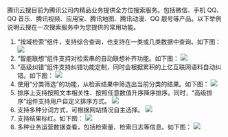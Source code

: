 腾讯云搜目前为腾讯公司内精品业务提供全方位搜索服务。包括微信、手机 QQ、QQ 音乐、腾讯视频、应用宝、腾讯地图、腾讯动漫、QQ 靓号等产品。以下举例说明云搜在一次搜索服务中为您提供的常用功能。

1. “按域检索”组件，支持综合查询，也支持在一类或几类数据中查询。如下图：
![](//qzonestyle.gtimg.cn/qzone/vas/opensns/res/img/yunsousuobangzhuwendang-1.png)
2. “智能联想”组件支持对检索串的自动联想补齐功能。如下图：
![](//qzonestyle.gtimg.cn/qzone/vas/opensns/res/img/yunsousuobangzhuwendang-2.png)
3. “高级纠错”组件支持纠错功能定制，同时会根据累积的上亿互联网语料自动纠错。如下图： 
![](//qzonestyle.gtimg.cn/qzone/vas/opensns/res/img/yunsousuobangzhuwendang-4.png)		
4. 使用“分类筛选”的功能，从检索结果中筛选出当前分类的结果。如下图：
![](//qzonestyle.gtimg.cn/qzone/vas/opensns/res/img/yunsousuobangzhuwendang-5.png) 
5. 排序上支持按照文本相关性、按照任意数值升序降序排序。同时，“高级排序”组件支持用户自定义排序方式。
![](//qzonestyle.gtimg.cn/qzone/vas/opensns/res/img/yunsousuobangzhuwendang-6.png)
6. 支持多种分词方式，可根据网站情况自主选择。
![](//qzonestyle.gtimg.cn/qzone/vas/opensns/res/img/yunsousuobangzhuwendang-7.png)
7. 支持结果标红。如下图：
![](//qzonestyle.gtimg.cn/qzone/vas/opensns/res/img/yunsousuobangzhuwendang-8.png)
8. 多种业务运营数据查看，包括检索量、检索日志等信息。如下图：
![](//qzonestyle.gtimg.cn/qzone/vas/opensns/res/img/yunsousuobangzhuwendang-9.png)

